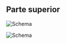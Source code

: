## Parte superior

![Schema](http://static.energysistem.com/images/manuals/42261/557942e243e26.jpg)

![Schema](http://static.energysistem.com/images/manuals/42261/557942ef15e4b.jpg)


